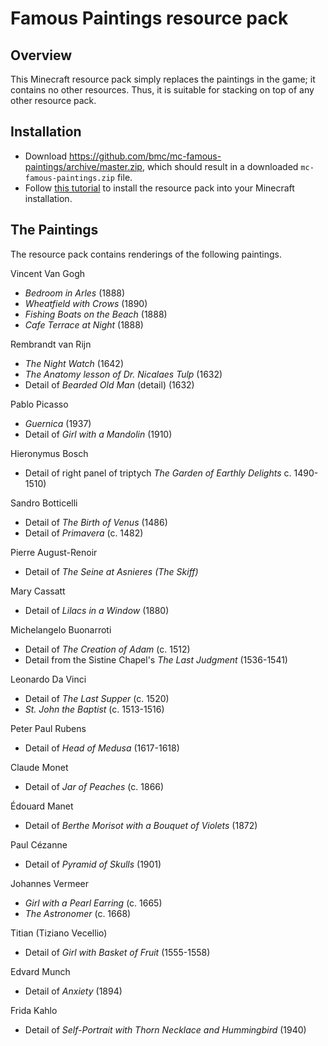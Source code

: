 # Famous Paintings resource pack

## Overview

This Minecraft resource pack simply replaces the paintings in the game; it
contains no other resources. Thus, it is suitable for stacking on top of
any other resource pack.

## Installation

* Download 
  <https://github.com/bmc/mc-famous-paintings/archive/master.zip>, which
  should result in a downloaded `mc-famous-paintings.zip` file.
* Follow [this tutorial](http://minecraft.gamepedia.com/Tutorials/Loading_a_resource_pack)
  to install the resource pack into your Minecraft installation.

## The Paintings

The resource pack contains renderings of the following paintings.

Vincent Van Gogh

- _Bedroom in Arles_ (1888)
- _Wheatfield with Crows_ (1890)
- _Fishing Boats on the Beach_ (1888)
- _Cafe Terrace at Night_ (1888)

Rembrandt van Rijn

- _The Night Watch_ (1642)
- _The Anatomy lesson of Dr. Nicalaes Tulp_ (1632)
- Detail of _Bearded Old Man_ (detail) (1632)

Pablo Picasso

- _Guernica_ (1937)
- Detail of _Girl with a Mandolin_ (1910)

Hieronymus Bosch

- Detail of right panel of triptych _The Garden of Earthly Delights_
   c. 1490-1510)

Sandro Botticelli

- Detail of _The Birth of Venus_ (1486)
- Detail of _Primavera_ (c. 1482)

Pierre August-Renoir

- Detail of _The Seine at Asnieres (The Skiff)_

Mary Cassatt

- Detail of _Lilacs in a Window_ (1880)

Michelangelo Buonarroti

- Detail of _The Creation of Adam_ (c. 1512)
- Detail from the Sistine Chapel's _The Last Judgment_ (1536-1541)

Leonardo Da Vinci

- Detail of _The Last Supper_ (c. 1520)
- _St. John the Baptist_ (c. 1513-1516)

Peter Paul Rubens

- Detail of _Head of Medusa_ (1617-1618)

Claude Monet

- Detail of _Jar of Peaches_ (c. 1866)

Édouard Manet

- Detail of _Berthe Morisot with a Bouquet of Violets_ (1872)

Paul Cézanne

- Detail of _Pyramid of Skulls_ (1901)

Johannes Vermeer

- _Girl with a Pearl Earring_ (c. 1665)
- _The Astronomer_ (c. 1668)

Titian (Tiziano Vecellio)

- Detail of _Girl with Basket of Fruit_ (1555-1558)

Edvard Munch

- Detail of _Anxiety_ (1894)

Frida Kahlo

- Detail of _Self-Portrait with Thorn Necklace and Hummingbird_ (1940)
